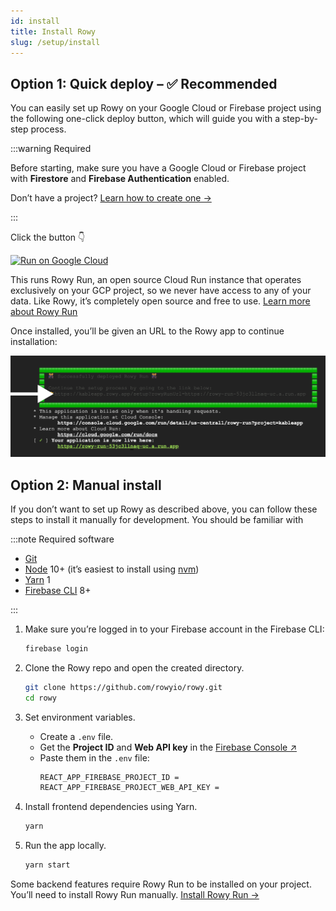 ```yaml
---
id: install
title: Install Rowy
slug: /setup/install
---
```


## Option 1: Quick deploy – ✅ Recommended

You can easily set up Rowy on your Google Cloud or Firebase project using the
following one-click deploy button, which will guide you with a step-by-step
process.

:::warning Required

Before starting, make sure you have a Google Cloud or Firebase project with
**Firestore** and **Firebase Authentication** enabled.

Don’t have a project? [Learn how to create one&nbsp;→](./firebase-project.md)

:::

Click the button 👇

[![Run on Google Cloud](https://deploy.cloud.run/button.svg)](https://rowy.app/deploy)

This runs Rowy Run, an open source Cloud Run instance that operates exclusively
on your GCP project, so we never have access to any of your data. Like Rowy,
it’s completely open source and free to use.
[Learn more about Rowy Run](../rowy-run/overview.mdx)

Once installed, you’ll be given an URL to the Rowy app to continue installation:

![Cloud Run Output](./assets/cloud-run.png)

## Option 2: Manual install

If you don’t want to set up Rowy as described above, you can follow these steps
to install it manually for development. You should be familiar with

:::note Required software

- [Git](https://git-scm.com/downloads)
- [Node](https://nodejs.org/en/download/) 10+ (it’s easiest to install using
  [nvm](https://github.com/nvm-sh/nvm#intro))
- [Yarn](https://classic.yarnpkg.com/en/docs/install/) 1
- [Firebase CLI](https://firebase.google.com/docs/cli) 8+

:::

1. Make sure you’re logged in to your Firebase account in the Firebase CLI:

   ```bash
   firebase login
   ```

2. Clone the Rowy repo and open the created directory.

   ```bash
   git clone https://github.com/rowyio/rowy.git
   cd rowy
   ```

3. Set environment variables.

   - Create a `.env` file.
   - Get the **Project ID** and **Web API key** in the
     [Firebase Console&nbsp;&UpperRightArrow;](https://console.firebase.google.com/project/_/settings/general)
   - Paste them in the `.env` file:
     ```bash
     REACT_APP_FIREBASE_PROJECT_ID =
     REACT_APP_FIREBASE_PROJECT_WEB_API_KEY =
     ```

4. Install frontend dependencies using Yarn.

   ```bash
   yarn
   ```

5. Run the app locally.

   ```bash
   yarn start
   ```

Some backend features require Rowy Run to be installed on your project. You’ll
need to install Rowy Run manually.
[Install Rowy Run&nbsp;→](../rowy-run/overview.mdx)
